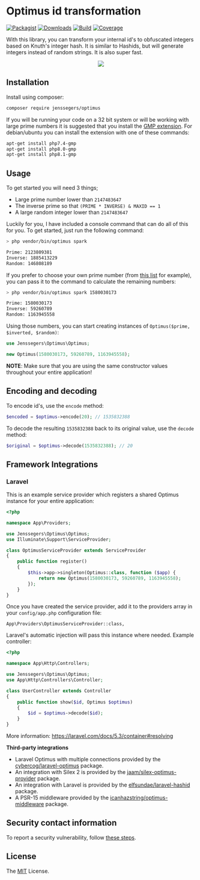 # Optimus id transformation

[![Packagist](https://badgen.net/packagist/v/jenssegers/optimus)](https://packagist.org/packages/jenssegers/optimus)
[![Downloads](https://badgen.net/packagist/dt/jenssegers/optimus)](https://packagist.org/packages/jenssegers/optimus/stats)
[![Build](https://github.com/jenssegers/optimus/workflows/tests/badge.svg)](https://github.com/jenssegers/optimus/actions) 
[![Coverage](http://img.shields.io/coveralls/jenssegers/optimus.svg)](https://coveralls.io/r/jenssegers/optimus?branch=master)

With this library, you can transform your internal id's to obfuscated integers based on Knuth's integer hash. It is similar to Hashids, but will generate integers instead of random strings. It is also super fast.

<p align="center">
<img src="https://jenssegers.com/static/media/optimus.png">
</p>

## Installation

Install using composer:

```bash
composer require jenssegers/optimus
```

If you will be running your code on a 32 bit system or will be working with large prime numbers it is suggested that you install the [GMP extension](http://php.net/manual/en/book.gmp.php). 
For debian/ubuntu you can install the extension with one of these commands:

```bash
apt-get install php7.4-gmp
apt-get install php8.0-gmp
apt-get install php8.1-gmp
```

## Usage

To get started you will need 3 things;

 - Large prime number lower than `2147483647`
 - The inverse prime so that `(PRIME * INVERSE) & MAXID == 1`
 - A large random integer lower than `2147483647`

Luckily for you, I have included a console command that can do all of this for you. To get started, just run the following command:

```bash
> php vendor/bin/optimus spark

Prime: 2123809381
Inverse: 1885413229
Random: 146808189
```

If you prefer to choose your own prime number (from [this list](http://primes.utm.edu/lists/small/millions/) for example), you can pass it to the command to calculate the remaining numbers:

```bash
> php vendor/bin/optimus spark 1580030173

Prime: 1580030173
Inverse: 59260789
Random: 1163945558
```

Using those numbers, you can start creating instances of `Optimus($prime, $inverted, $random)`:

```php
use Jenssegers\Optimus\Optimus;

new Optimus(1580030173, 59260789, 1163945558);
```

**NOTE**: Make sure that you are using the same constructor values throughout your entire application!

## Encoding and decoding

To encode id's, use the `encode` method:

```php
$encoded = $optimus->encode(20); // 1535832388
```

To decode the resulting `1535832388` back to its original value, use the `decode` method:

```php
$original = $optimus->decode(1535832388); // 20
```

## Framework Integrations

### Laravel

This is an example service provider which registers a shared Optimus instance for your entire application:

```php
<?php

namespace App\Providers;

use Jenssegers\Optimus\Optimus;
use Illuminate\Support\ServiceProvider;

class OptimusServiceProvider extends ServiceProvider
{
    public function register()
    {
        $this->app->singleton(Optimus::class, function ($app) {
            return new Optimus(1580030173, 59260789, 1163945558);
        });
    }
}
```

Once you have created the service provider, add it to the providers array in your `config/app.php` configuration file:

```
App\Providers\OptimusServiceProvider::class,
```


Laravel's automatic injection will pass this instance where needed. Example controller:

```php
<?php

namespace App\Http\Controllers;

use Jenssegers\Optimus\Optimus;
use App\Http\Controllers\Controller;

class UserController extends Controller
{
    public function show($id, Optimus $optimus)
    {
        $id = $optimus->decode($id);
    }
}
```

More information: https://laravel.com/docs/5.3/container#resolving

**Third-party integrations**

* Laravel Optimus with multiple connections provided by the [cybercog/laravel-optimus](https://github.com/cybercog/laravel-optimus) package.
* An integration with Silex 2 is provided by the [jaam/silex-optimus-provider](https://packagist.org/packages/jaam/silex-optimus-provider) package.
* An integration with Laravel is provided by the [elfsundae/laravel-hashid](https://github.com/ElfSundae/laravel-hashid) package.
* A PSR-15 middleware provided by the [icanhazstring/optimus-middleware](https://github.com/icanhazstring/optimus-middleware) package.

## Security contact information

To report a security vulnerability, follow [these steps](https://tidelift.com/security).

## License

The [MIT](https://opensource.org/licenses/MIT) License.
